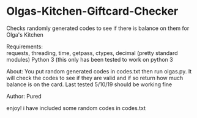 # Olgas-Kitchen-Giftcard-Checker
Checks randomly generated codes to see if there is balance on them for Olga's Kitchen


Requirements:  
requests, threading, time, getpass, ctypes, decimal (pretty standard modules)
Python 3 (this only has been tested to work on python 3

About: 
You put random generated codes in codes.txt then run olgas.py. It will check the codes to see if they are valid and if so return how much balance is on the card.
Last tested 5/10/19 should be working fine

Author:
Pured

enjoy! i have included some random codes in codes.txt
